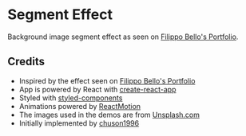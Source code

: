 # Segment Effect

Background image segment effect as seen on [Filippo Bello's Portfolio](http://www.filippobello.com/portfolio).




## Credits
*   Inspired by the effect seen on [Filippo Bello's Portfolio](http://www.filippobello.com/portfolio)
*   App is powered by React with [create-react-app](https://github.com/facebookincubator/create-react-app)
*   Styled with [styled-components](https://github.com/styled-components/styled-components)
*   Animations powered by [ReactMotion](https://github.com/chenglou/react-motion)
*   The images used in the demos are from [Unsplash.com](https://unsplash.com/)
*   Initially implemented by [chuson1996](https://github.com/chuson1996)
